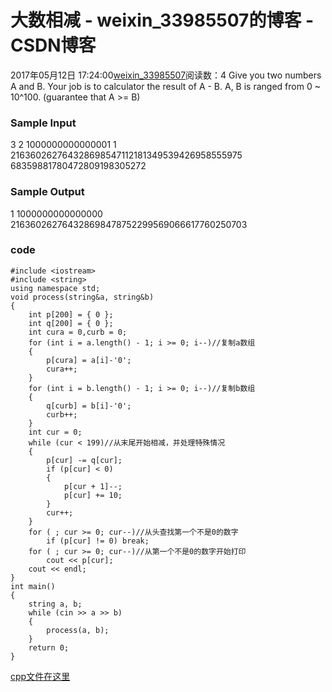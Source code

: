# 大数相减 - weixin_33985507的博客 - CSDN博客
2017年05月12日 17:24:00[weixin_33985507](https://me.csdn.net/weixin_33985507)阅读数：4
Give you two numbers A and B.
Your job is to calculator the result of A - B.
A, B is ranged from 0 ~ 10^100. (guarantee that A >= B)
### Sample Input
3 2
1000000000000001 1
216360262764328698547112181349539426958555975 68359881780472809198305272
### Sample Output
1
1000000000000000
216360262764328698478752299569066617760250703
### code
```
#include <iostream>
#include <string>
using namespace std;
void process(string&a, string&b)
{
    int p[200] = { 0 };
    int q[200] = { 0 };
    int cura = 0,curb = 0;
    for (int i = a.length() - 1; i >= 0; i--)//复制a数组
    {
        p[cura] = a[i]-'0';
        cura++;
    }
    for (int i = b.length() - 1; i >= 0; i--)//复制b数组
    {
        q[curb] = b[i]-'0';
        curb++;
    }
    int cur = 0;
    while (cur < 199)//从末尾开始相减，并处理特殊情况
    {
        p[cur] -= q[cur];
        if (p[cur] < 0)
        {
            p[cur + 1]--;
            p[cur] += 10;
        }
        cur++;
    }
    for ( ; cur >= 0; cur--)//从头查找第一个不是0的数字
        if (p[cur] != 0) break;
    for ( ; cur >= 0; cur--)//从第一个不是0的数字开始打印
        cout << p[cur];
    cout << endl;
}
int main()
{
    string a, b;
    while (cin >> a >> b)
    {
        process(a, b);
    }
    return 0;
}
```
[cpp文件在这里](https://link.jianshu.com?t=https://github.com/Icestains/Icestains.github.io/blob/master/files/CPP_problem_A-B.cpp)
